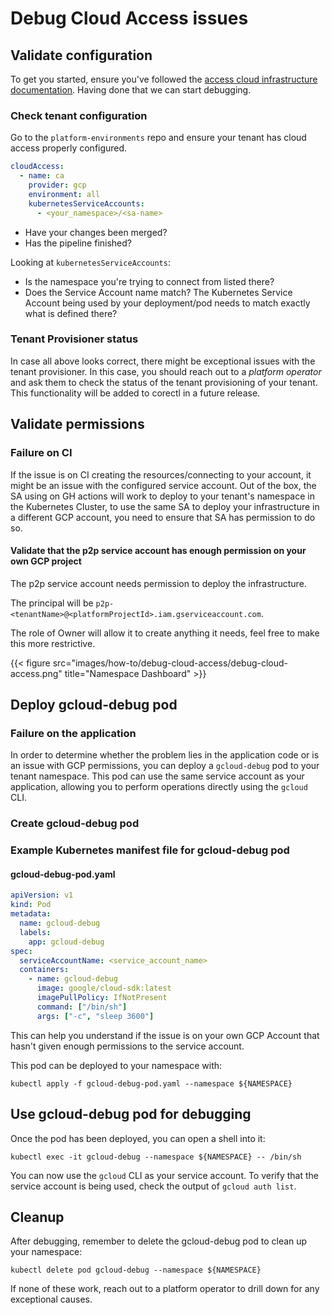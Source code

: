 # Debug Cloud Access issues

## Validate configuration

To get you started, ensure you've followed the [access cloud infrastructure documentation](/reference/accessing-cloud-infra).
Having done that we can start debugging.

### Check tenant configuration

Go to the `platform-environments` repo and ensure your tenant has cloud access properly configured.

```yaml
cloudAccess:
  - name: ca
    provider: gcp
    environment: all
    kubernetesServiceAccounts:
      - <your_namespace>/<sa-name>
```

- Have your changes been merged?
- Has the pipeline finished?

Looking at `kubernetesServiceAccounts`:

- Is the namespace you're trying to connect from listed there?
- Does the Service Account name match? The Kubernetes Service Account being used by your deployment/pod needs to match exactly what is defined there?

### Tenant Provisioner status

In case all above looks correct, there might be exceptional issues with the tenant provisioner. In this case, you should reach
out to a _platform operator_ and ask them to check the status of the tenant provisioning of your tenant. This functionality will be added to corectl in
a future release.

## Validate permissions

### Failure on CI

If the issue is on CI creating the resources/connecting to your account, it might be an issue with the configured service account.
Out of the box, the SA using on GH actions will work to deploy to your tenant's namespace in the Kubernetes Cluster, to use the same SA to deploy your infrastructure
in a different GCP account, you need to ensure that SA has permission to do so.

#### Validate that the p2p service account has enough permission on your own GCP project

The p2p service account needs permission to deploy the infrastructure.

The principal will be `p2p-<tenantName>@<platformProjectId>.iam.gserviceaccount.com`.

The role of Owner will allow it to create anything it needs, feel free to make this more restrictive.

{{< figure src="images/how-to/debug-cloud-access/debug-cloud-access.png" title="Namespace Dashboard" >}}

## Deploy gcloud-debug pod

### Failure on the application

In order to determine whether the problem lies in the application code or is an issue with GCP permissions, you can
deploy a `gcloud-debug` pod to your tenant namespace. This pod can use the same service account as your application,
allowing you to perform operations directly using the `gcloud` CLI.

### Create gcloud-debug pod

### Example Kubernetes manifest file for gcloud-debug pod

#### gcloud-debug-pod.yaml

```yaml
apiVersion: v1
kind: Pod
metadata:
  name: gcloud-debug
  labels:
    app: gcloud-debug
spec:
  serviceAccountName: <service_account_name>
  containers:
    - name: gcloud-debug
      image: google/cloud-sdk:latest
      imagePullPolicy: IfNotPresent
      command: ["/bin/sh"]
      args: ["-c", "sleep 3600"]
```

This can help you understand if the issue is on your own GCP Account that hasn't given enough permissions to the service account.

This pod can be deployed to your namespace with:

```shell
kubectl apply -f gcloud-debug-pod.yaml --namespace ${NAMESPACE}
```

## Use gcloud-debug pod for debugging

Once the pod has been deployed, you can open a shell into it:

```shell
kubectl exec -it gcloud-debug --namespace ${NAMESPACE} -- /bin/sh
```

You can now use the `gcloud` CLI as your service account. To verify that the service account is being used, check the
output of `gcloud auth list`.

## Cleanup

After debugging, remember to delete the gcloud-debug pod to clean up your namespace:

```shell
kubectl delete pod gcloud-debug --namespace ${NAMESPACE}
```

If none of these work, reach out to a platform operator to drill down for any exceptional causes.
